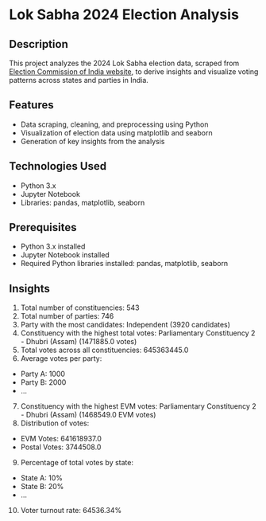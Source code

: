# Lok Sabha 2024 Election Analysis

## Description

This project analyzes the 2024 Lok Sabha election data, scraped from [Election Commission of India website](https://results.eci.gov.in), to derive insights and visualize voting patterns across states and parties in India.

## Features

- Data scraping, cleaning, and preprocessing using Python
- Visualization of election data using matplotlib and seaborn
- Generation of key insights from the analysis

## Technologies Used

- Python 3.x
- Jupyter Notebook
- Libraries: pandas, matplotlib, seaborn

## Prerequisites

- Python 3.x installed
- Jupyter Notebook installed
- Required Python libraries installed: pandas, matplotlib, seaborn
## Insights
1. Total number of constituencies: 543
2. Total number of parties: 746
3. Party with the most candidates: Independent (3920 candidates)
4. Constituency with the highest total votes: Parliamentary Constituency 2 - Dhubri (Assam) (1471885.0 votes)
5. Total votes across all constituencies: 645363445.0
6. Average votes per party:
- Party A: 1000
- Party B: 2000
- ...
7. Constituency with the highest EVM votes: Parliamentary Constituency 2 - Dhubri (Assam) (1468549.0 EVM votes)
8. Distribution of votes:
- EVM Votes: 641618937.0
- Postal Votes: 3744508.0
9. Percentage of total votes by state:
- State A: 10%
- State B: 20%
- ...
10. Voter turnout rate: 64536.34%
